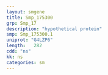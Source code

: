 ```yaml
---
layout: smgene
title: Smp_175300
grp: Smp_17
description: "hypothetical protein"
smp: Smp_175300.1
uniprot: "G4LZP6"
length:   282
cdd: "ns"
kk: ns
categories: sm
---
```

